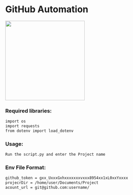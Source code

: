 # GitHub Automation

<img align="middle" src="https://www.freeiconspng.com/uploads/github-circle-mascot-git-icon-6.png" width="250" height="250">
<br>

### Required libraries:
```bash
import os
import requests
from dotenv import load_dotenv
```

### Usage:
```bash
Run the script.py and enter the Project name
```

### Env File Format:
```bash
github_token = gxx_UxxxGxhxxxxxxxvxxx8954xx1xL0xxYxxxx
projecrDir = /home/user/Documents/Project
acount_url = git@github.com:username/
```

 